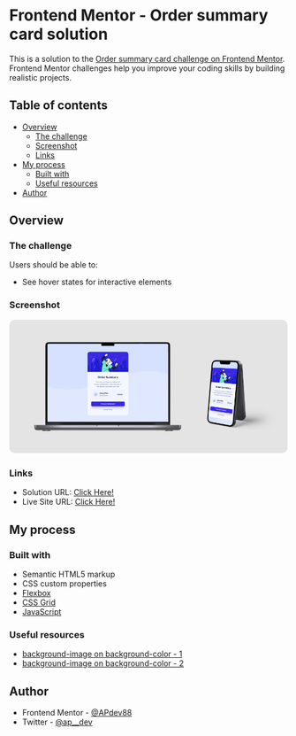 # Frontend Mentor - Order summary card solution

This is a solution to the [Order summary card challenge on Frontend Mentor](https://www.frontendmentor.io/challenges/order-summary-component-QlPmajDUj). Frontend Mentor challenges help you improve your coding skills by building realistic projects.

## Table of contents

- [Overview](#overview)
  - [The challenge](#the-challenge)
  - [Screenshot](#screenshot)
  - [Links](#links)
- [My process](#my-process)
  - [Built with](#built-with)
  - [Useful resources](#useful-resources)
- [Author](#author)

## Overview

### The challenge

Users should be able to:

- See hover states for interactive elements

### Screenshot

![](./design/mockup-design.png)

### Links

- Solution URL: [Click Here!](https://github.com/APdev88/frontend-mentor-order-summary-component)
- Live Site URL: [Click Here!](https://order-summary-component-ap.netlify.app/)

## My process

### Built with

- Semantic HTML5 markup
- CSS custom properties
- [Flexbox](https://css-tricks.com/snippets/css/a-guide-to-flexbox/)
- [CSS Grid](https://css-tricks.com/snippets/css/complete-guide-grid/)
- [JavaScript](https://developer.mozilla.org/en-US/docs/Web/JavaScript)

### Useful resources

- [background-image on background-color - 1](https://stackoverflow.com/questions/8195215/css-background-image-on-background-color)
- [background-image on background-color - 2](https://stackoverflow.com/questions/903659/why-cant-i-use-background-image-and-color-together)

## Author

- Frontend Mentor - [@APdev88](https://www.frontendmentor.io/profile/APdev88)
- Twitter - [@ap\_\_dev](https://twitter.com/ap__dev)
